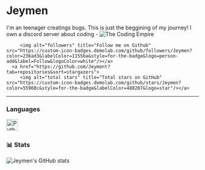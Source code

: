 # Jeymen

I'm an teenager creatings bugs. This is just the beggining of my journey! I own a discord server about coding - ![The Coding Empire](https://discord.gg/Z7NDVrTmDN)

   
         <img alt="followers" title="Follow me on Github" src="https://custom-icon-badges.demolab.com/github/followers/Jeymen?color=236ad3&labelColor=1155ba&style=for-the-badge&logo=person-add&label=Follow&logoColor=white"/></a>
      <a href="https://github.com/Jeyment?tab=repositories&sort=stargazers">
         <img alt="total stars" title="Total stars on GitHub" src="https://custom-icon-badges.demolab.com/github/stars/Jeymen?color=55960c&style=for-the-badge&labelColor=488207&logo=star"/></a>
   </p>

---
### Languages


<img align="left" alt="Python" width="30px" style="padding-right:10px;" src="https://cdn.jsdelivr.net/gh/devicons/devicon/icons/python/python-plain.svg" />
<br />

#

### 📊 Stats

![Jeymen's GitHub stats](https://github-readme-stats.vercel.app/api?username=Jeymen&show_icons=true&theme=onedark)

<!-- ![GitHub Streak](https://streak-stats.demolab.com?user=Jeymen&theme=onedark&border_radius=4.5) -->

#

